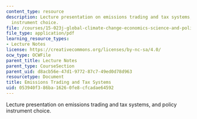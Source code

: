 ```yaml
---
content_type: resource
description: Lecture presentation on emissions trading and tax systems, and policy
  instrument choice.
file: /courses/15-023j-global-climate-change-economics-science-and-policy-spring-2008/053940f386ba16260fe8cfcadae64592_lec15.pdf
file_type: application/pdf
learning_resource_types:
- Lecture Notes
license: https://creativecommons.org/licenses/by-nc-sa/4.0/
ocw_type: OCWFile
parent_title: Lecture Notes
parent_type: CourseSection
parent_uid: d8acb56e-47d1-9772-87c7-49ed0d78d963
resourcetype: Document
title: Emissions Trading and Tax Systems
uid: 053940f3-86ba-1626-0fe8-cfcadae64592
---
```

Lecture presentation on emissions trading and tax systems, and policy instrument choice.